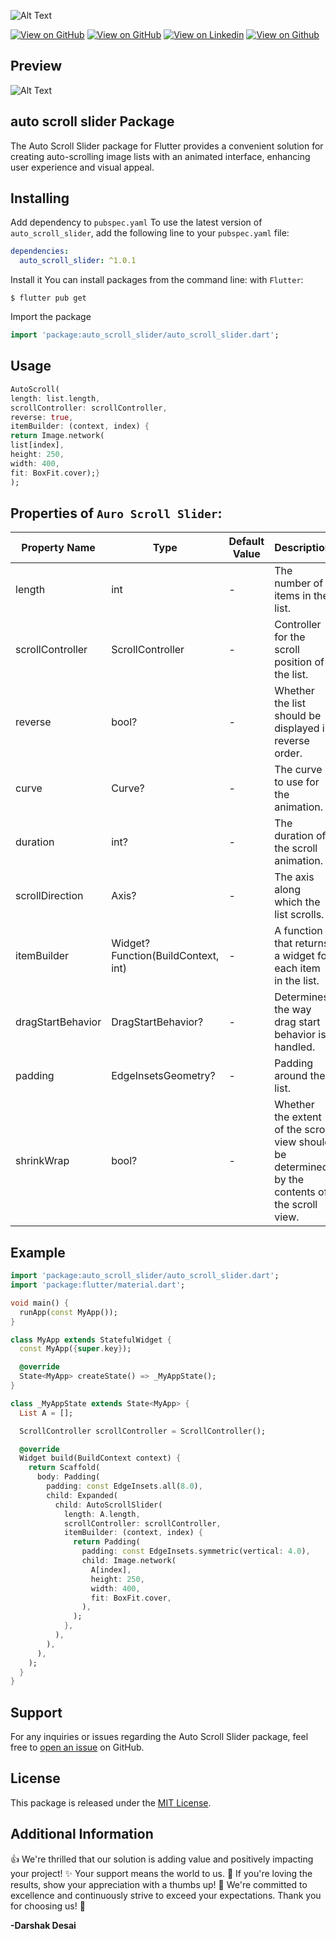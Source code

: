 ![Alt Text](https://fluttercommunity.dev/_github/header/Auto-Scroll-Slider)

[![View on GitHub](https://github.com/SimformSolutionsPvtLtd/flutter_showcaseview/workflows/Build/badge.svg?branch=master)](https://github.com/DarshakDesai199/auto_scroll_slider)
[![View on GitHub](https://img.shields.io/pub/v/auto_scroll_slider?label=auto_scroll_slider)](https://pub.dev/packages/auto_scroll_slider)
[![View on Linkedin](https://img.shields.io/badge/Dev:-Darshak_Desai-blue.svg)](https://in.linkedin.com/in/darshak-desai-17251823b)
[![View on Github](https://img.shields.io/pub/points/auto_scroll_slider?color=FF474C&label=pub%20points)](https://pub.dev/packages/auto_scroll_slider/score)

## Preview
    
![Alt Text](https://github.com/DarshakDesai199/auto_scroll_slider/blob/main/preview/preview.gif)

## auto scroll slider Package

The Auto Scroll Slider package for Flutter provides a convenient solution for creating
auto-scrolling image lists with an animated interface, enhancing user experience and visual appeal.

## Installing

Add dependency to ```pubspec.yaml```
To use the latest version of `auto_scroll_slider`, add the following line to your `pubspec.yaml`
file:

```yaml
dependencies:
  auto_scroll_slider: ^1.0.1
```

Install it
You can install packages from the command line:
with ```Flutter```:

```shell    
$ flutter pub get
```

Import the package

```dart
import 'package:auto_scroll_slider/auto_scroll_slider.dart';
```

## Usage

```dart
AutoScroll(
length: list.length,
scrollController: scrollController,
reverse: true,
itemBuilder: (context, index) {
return Image.network(
list[index],
height: 250,
width: 400,
fit: BoxFit.cover);}
);
```

## Properties of ```Auro Scroll Slider```:

| Property Name     | Type                                | Default Value | Description                                                                                    |
|-------------------|-------------------------------------|---------------|------------------------------------------------------------------------------------------------|
| length            | int                                 | -             | The number of items in the list.                                                               |
| scrollController  | ScrollController                    | -             | Controller for the scroll position of the list.                                                |
| reverse           | bool?                               | -             | Whether the list should be displayed in reverse order.                                         |
| curve             | Curve?                              | -             | The curve to use for the animation.                                                            |
| duration          | int?                                | -             | The duration of the scroll animation.                                                          |
| scrollDirection   | Axis?                               | -             | The axis along which the list scrolls.                                                         |
| itemBuilder       | Widget? Function(BuildContext, int) | -             | A function that returns a widget for each item in the list.                                    |
| dragStartBehavior | DragStartBehavior?                  | -             | Determines the way drag start behavior is handled.                                             |
| padding           | EdgeInsetsGeometry?                 | -             | Padding around the list.                                                                       |
| shrinkWrap        | bool?                               | -             | Whether the extent of the scroll view should be determined by the contents of the scroll view. |

## Example

```dart
import 'package:auto_scroll_slider/auto_scroll_slider.dart';
import 'package:flutter/material.dart';

void main() {
  runApp(const MyApp());
}

class MyApp extends StatefulWidget {
  const MyApp({super.key});

  @override
  State<MyApp> createState() => _MyAppState();
}

class _MyAppState extends State<MyApp> {
  List A = [];

  ScrollController scrollController = ScrollController();

  @override
  Widget build(BuildContext context) {
    return Scaffold(
      body: Padding(
        padding: const EdgeInsets.all(8.0),
        child: Expanded(
          child: AutoScrollSlider(
            length: A.length,
            scrollController: scrollController,
            itemBuilder: (context, index) {
              return Padding(
                padding: const EdgeInsets.symmetric(vertical: 4.0),
                child: Image.network(
                  A[index],
                  height: 250,
                  width: 400,
                  fit: BoxFit.cover,
                ),
              );
            },
          ),
        ),
      ),
    );
  }
}

```

## Support

For any inquiries or issues regarding the Auto Scroll Slider package, feel free
to [open an issue](https://github.com/DarshakDesai199/auto_scroll_slider/issues) on GitHub.

## License

This package is released under
the [MIT License](https://pub.dev/packages/auto_scroll_slider/license).

## Additional Information

👍 We're thrilled that our solution is adding value and positively impacting your project! ✨ Your
support means the world to us. 🌟 If you're loving the results, show your appreciation with a thumbs
up! 💫 We're committed to excellence and continuously strive to exceed your expectations. Thank you
for choosing us! 🚀

**-Darshak Desai**
